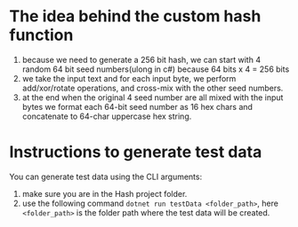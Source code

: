 ﻿# The idea behind the custom hash function

1. because we need to generate a 256 bit hash, we can start with 4 random 64 bit seed numbers(ulong in c#) because 64 bits x 4 = 256 bits
2. we take the input text and for each input byte, we perform add/xor/rotate operations, and cross-mix with the other seed numbers.
3. at the end when the original 4 seed number are all mixed with the input bytes we format each 64-bit seed number as 16 hex chars and concatenate to 64-char uppercase hex string.

# Instructions to generate test data

You can generate test data using the CLI arguments:

1. make sure you are in the Hash project folder.
2. use the following command `dotnet run testData <folder_path>`, here `<folder_path>` is the folder path where the test data will be created.

